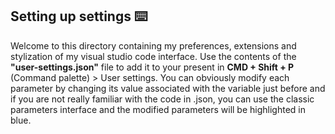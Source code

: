 ## Setting up settings ⌨️
Welcome to this directory containing my preferences, extensions and stylization of my visual studio code interface.
Use the contents of the **"user-settings.json"** file to add it to your present in **CMD + Shift + P** (Command palette) > User settings.
You can obviously modify each parameter by changing its value associated with the variable just before and if you are not really familiar with the code in .json,
you can use the classic parameters interface and the modified parameters will be highlighted in blue.
